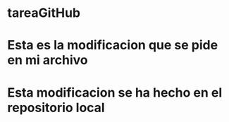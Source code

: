 # tareaGitHub
# Esta es la modificacion que se pide en mi archivo
# Esta modificacion se ha hecho en el repositorio local
